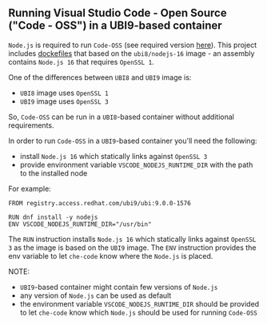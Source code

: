 ## Running Visual Studio Code - Open Source ("Code - OSS") in a UBI9-based container
`Node.js` is required to run `Code-OSS` (see required version [here](https://github.com/microsoft/vscode/wiki/How-to-Contribute#prerequisites)).
This project includes [dockefiles](https://github.com/che-incubator/che-code/tree/main/build/dockerfiles) that based on the `ubi8/nodejs-16` image - an assembly contains `Node.js 16` that requires `OpenSSL 1`.

One of the differences between `UBI8` and `UBI9` image is:
- `UBI8` image uses `OpenSSL 1`
- `UBI9` image uses `OpenSSL 3`

 So, `Code-OSS` can be run in a `UBI8`-based container without additional requirements.

In order to run `Code-OSS` in a `UBI9`-based container you'll need the following:
- install `Node.js 16` which statically links against `OpenSSL 3`
- provide environment variable `VSCODE_NODEJS_RUNTIME_DIR` with the path to the installed node

For example:
```
FROM registry.access.redhat.com/ubi9/ubi:9.0.0-1576

RUN dnf install -y nodejs
ENV VSCODE_NODEJS_RUNTIME_DIR="/usr/bin"
```

The `RUN` instruction installs `Node.js 16` which statically links against `OpenSSL 3` as the image is based on the `UBI9` image.
The `ENV` instruction provides the env variable to let `che-code` know where the `Node.js` is placed.

NOTE:
- `UBI9`-based container might contain few versions of `Node.js`
- any version of `Node.js` can be used as default
- the environment variable `VSCODE_NODEJS_RUNTIME_DIR` should be provided to let `che-code` know which `Node.js` should be used for running `Code-OSS`
